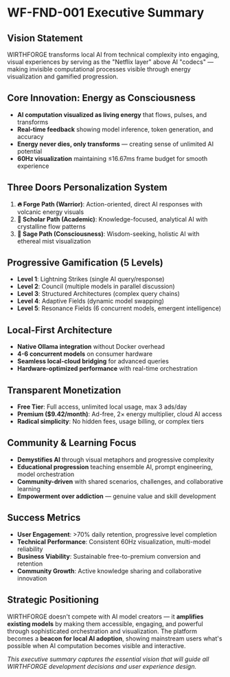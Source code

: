 # WF-FND-001 Executive Summary

## Vision Statement
WIRTHFORGE transforms local AI from technical complexity into engaging, visual experiences by serving as the "Netflix layer" above AI "codecs" — making invisible computational processes visible through energy visualization and gamified progression.

## Core Innovation: Energy as Consciousness
- **AI computation visualized as living energy** that flows, pulses, and transforms
- **Real-time feedback** showing model inference, token generation, and accuracy
- **Energy never dies, only transforms** — creating sense of unlimited AI potential
- **60Hz visualization** maintaining ≤16.67ms frame budget for smooth experience

## Three Doors Personalization System
1. **🔥 Forge Path (Warrior)**: Action-oriented, direct AI responses with volcanic energy visuals
2. **💎 Scholar Path (Academic)**: Knowledge-focused, analytical AI with crystalline flow patterns  
3. **🌟 Sage Path (Consciousness)**: Wisdom-seeking, holistic AI with ethereal mist visualization

## Progressive Gamification (5 Levels)
- **Level 1**: Lightning Strikes (single AI query/response)
- **Level 2**: Council (multiple models in parallel discussion)
- **Level 3**: Structured Architectures (complex query chains)
- **Level 4**: Adaptive Fields (dynamic model swapping)
- **Level 5**: Resonance Fields (6 concurrent models, emergent intelligence)

## Local-First Architecture
- **Native Ollama integration** without Docker overhead
- **4-6 concurrent models** on consumer hardware
- **Seamless local-cloud bridging** for advanced queries
- **Hardware-optimized performance** with real-time orchestration

## Transparent Monetization
- **Free Tier**: Full access, unlimited local usage, max 3 ads/day
- **Premium ($9.42/month)**: Ad-free, 2× energy multiplier, cloud AI access
- **Radical simplicity**: No hidden fees, usage billing, or complex tiers

## Community & Learning Focus
- **Demystifies AI** through visual metaphors and progressive complexity
- **Educational progression** teaching ensemble AI, prompt engineering, model orchestration
- **Community-driven** with shared scenarios, challenges, and collaborative learning
- **Empowerment over addiction** — genuine value and skill development

## Success Metrics
- **User Engagement**: >70% daily retention, progressive level completion
- **Technical Performance**: Consistent 60Hz visualization, multi-model reliability
- **Business Viability**: Sustainable free-to-premium conversion and retention
- **Community Growth**: Active knowledge sharing and collaborative innovation

## Strategic Positioning
WIRTHFORGE doesn't compete with AI model creators — it **amplifies existing models** by making them accessible, engaging, and powerful through sophisticated orchestration and visualization. The platform becomes a **beacon for local AI adoption**, showing mainstream users what's possible when AI computation becomes visible and interactive.

*This executive summary captures the essential vision that will guide all WIRTHFORGE development decisions and user experience design.*
